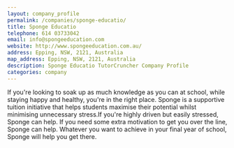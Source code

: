 ```yaml
---
layout: company_profile
permalink: /companies/sponge-educatio/
title: Sponge Educatio
telephone: 614 03733042
email: info@spongeeducation.com
website: http://www.spongeeducation.com.au/
address: Epping, NSW, 2121, Australia
map_address: Epping, NSW, 2121, Australia
description: Sponge Educatio TutorCruncher Company Profile
categories: company
---
```

If you're looking to soak up as much knowledge as you can at school, while staying happy and healthy, you're in the right place. Sponge is a supportive tuition initiative that helps students maximise their potential whilst minimising unnecessary stress.If you're highly driven but easily stressed, Sponge can help. If you need some extra motivation to get you over the line, Sponge can help. Whatever you want to achieve in your final year of school, Sponge will help you get there.
